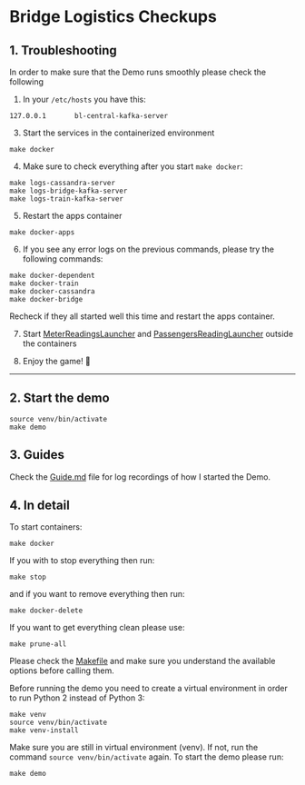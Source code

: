 # Bridge Logistics Checkups

## 1. Troubleshooting

In order to make sure that the Demo runs smoothly please check the following

1. In your `/etc/hosts` you have this:

```shell
127.0.0.1       bl-central-kafka-server
```
3. Start the services in the containerized environment

```shell
make docker
```

4. Make sure to check everything after you start `make docker`:

```shell
make logs-cassandra-server
make logs-bridge-kafka-server
make logs-train-kafka-server
```

5. Restart the apps container

```shell
make docker-apps
```

6. If you see any error logs on the previous commands, please try the following commands:

```shell
make docker-dependent
make docker-train
make docker-cassandra
make docker-bridge
```

Recheck if they all started well this time and restart the apps container.

7. Start [MeterReadingsLauncher](bl-central-server/bl-meters-readings-service/src/main/scala/org/jesperancinha/logistics/meters/readings/MetersReadingsLauncher.scala) and [PassengersReadingLauncher](bl-central-server/bl-passengers-readings-service/src/main/scala/org/jesperancinha/logistics/passengers.readings/PassengersReadingsLauncher.scala) outside the containers

8. Enjoy the game! 🚂

---

## 2. Start the demo

```shell
source venv/bin/activate
make demo
```

## 3. Guides

Check the [Guide.md](./Guide.md) file for log recordings of how I started the Demo.

## 4. In detail

To start containers:

```shell
make docker
```

If you with to stop everything then run:

```shell
make stop
```

and if you want to remove everything then run:

```shell
make docker-delete
```

If you want to get everything clean please use:

```shell
make prune-all
```

Please check the [Makefile](./Makefile) and make sure you understand the available options before calling them.

Before running the demo you need to create a virtual environment in order to run Python 2 instead of Python 3:

```shell
make venv
source venv/bin/activate
make venv-install
```

Make sure you are still in virtual environment (venv). If not, run the command `source venv/bin/activate` again.
To start the demo please run:

```shell
make demo
```